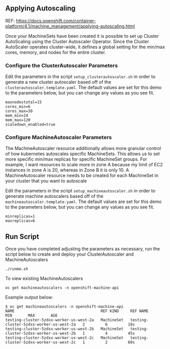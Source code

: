 ## Applying Autoscaling
REF: https://docs.openshift.com/container-platform/4.1/machine_management/applying-autoscaling.html

Once your MachineSets have been created it is possible to set up Cluster AutoScaling using the Cluster Autoscaler Operator. Since the Cluster AutoScaler operates cluster-wide, it defines a global setting for the min/max cores, memory, and nodes for the entire cluster.

### Configure the ClusterAutoscaler Parameters
Edit the parameters in the script `setup_clusterautoscaler.sh` in order to generate a new cluster autoscaler based off of the `clusterautoscaler.template.yaml`. The default values are set for this demo to the parameters below, but you can change any values as you see fit.
```
maxnodestotal=15
cores_min=6
cores_max=30
mem_min=24
mem_max=120
scaledown_enabled=true
```

### Configure MachineAutoscaler Parameters
The MachineAutoscaler resource additionally allows more granular control of how kubernetes autoscales specific MachineSets. This allows us to set more specific min/max replicas for specific MachineSet groups. For example, I want resources to scale more in zone A because my limit of EC2 instances in zone A is 20, whereas in Zone B it is only 10. A MachineAutoscaler resource needs to be created for each MachineSet in your cluster that you want to autoscale

Edit the parameters in the script `setup_machineautoscaler.sh` in order to generate machine autoscalers based off of the `machineautoscaler.template.yaml`. The default values are set for this demo to the parameters below, but you can change any values as you see fit.
```
minreplicas=1
maxreplicas=6
```

## Run Script
Once you have completed adjusting the parameters as necessary, run the script below to create and deploy your ClusterAutoscaler and MachineAutoscalers
```
./runme.sh
```

To view existing MachineAutoscalers
```
oc get machineautoscalers -n openshift-machine-api
```

Example output below:
```
$ oc get machineautoscalers -n openshift-machine-api
NAME                                      REF KIND     REF NAME                                  MIN       MAX       AGE
testing-cluster-5zdxx-worker-us-west-2a   MachineSet   testing-cluster-5zdxx-worker-us-west-2a   2         6         18s
testing-cluster-5zdxx-worker-us-west-2b   MachineSet   testing-cluster-5zdxx-worker-us-west-2b   1         4         45s
testing-cluster-5zdxx-worker-us-west-2c   MachineSet   testing-cluster-5zdxx-worker-us-west-2c   1         2         60s
```
